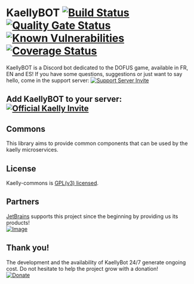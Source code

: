 # KaellyBOT [![Build Status](https://api.travis-ci.org/KaellyBot/Kaelly-commons.svg)](https://travis-ci.org/KaellyBot/Kaelly-commons) [![Quality Gate Status](https://sonarcloud.io/api/project_badges/measure?project=com.github.kaellybot%3Acommons&metric=alert_status)](https://sonarcloud.io/dashboard?id=com.github.kaysoro.kaellybot%3Acommons) [![Known Vulnerabilities](https://snyk.io/test/github/kaellybot/kaelly-commons/badge.svg?targetFile=pom.xml)](https://snyk.io/test/github/kaellybot/kaelly-commons?targetFile=pom.xml) [![Coverage Status](https://coveralls.io/repos/github/KaellyBot/Kaelly-commons/badge.svg)](https://coveralls.io/github/KaellyBot/Kaelly-commons)  

KaellyBOT is a Discord bot dedicated to the DOFUS game, available in FR, EN and ES! If you have some questions, suggestions or just want to say hello, come in the support server: [![Support Server Invite](https://img.shields.io/badge/Join-KaellyBOT%20Support-7289DA.svg?style=flat)](https://discord.gg/CyJCFDk)

## Add KaellyBOT to your server: [![Official Kaelly Invite](https://img.shields.io/badge/Add-KaellyBOT-0199FE.svg?style=flat)](https://discordapp.com/oauth2/authorize?&client_id=202916641414184960&scope=bot)

## Commons  
This library aims to provide common components that can be used by the kaelly microservices.    

## License  

Kaelly-commons is [GPL(v3) licensed](./LICENSE).

## Partners  
[JetBrains](https://www.jetbrains.com/?from=KaellyBot) supports this project since the beginning by providing us its products!  
[![Image](https://upload.wikimedia.org/wikipedia/commons/thumb/1/1a/JetBrains_Logo_2016.svg/100px-JetBrains_Logo_2016.svg.png)](https://www.jetbrains.com/?from=KaellyBot)  
  
## Thank you!  

The development and the availability of KaellyBot 24/7 generate ongoing cost. Do not hesitate to help the project grow with a donation!   
[![Donate](https://www.paypalobjects.com/fr_FR/FR/i/btn/btn_donateCC_LG.gif)](https://www.paypal.com/cgi-bin/webscr?cmd=_s-xclick&hosted_button_id=89WTL4LXRZK98)
